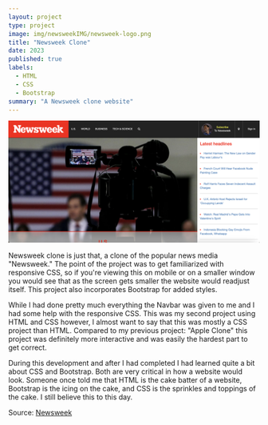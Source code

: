 ```yaml
---
layout: project
type: project
image: img/newsweekIMG/newsweek-logo.png
title: "Newsweek Clone"
date: 2023
published: true
labels:
  - HTML
  - CSS
  - Bootstrap 
summary: "A Newsweek clone website"
---
```


<img class="img-fluid" src="../img/newsweekIMG/newsweek-page.png">

<p> Newsweek clone is just that, a clone of the popular news media "Newsweek." The point of the project was to get familiarized with responsive CSS, so if you're viewing this on mobile or on a smaller window you would see that as the screen gets smaller the website would readjust itself. This project also incorporates Bootstrap for added styles. </p>

<p2> While I had done pretty much everything the Navbar was given to me and I had some help with the responsive CSS. This was my second project using HTML and CSS however, I almost want to say that this was mostly a CSS project than HTML. Compared to my previous project: "Apple Clone" this project was definitely more interactive and was easily the hardest part to get correct.</p2>

<p3> During this development and after I had completed I had learned quite a bit about CSS and Bootstrap. Both are very critical in how a website would look. Someone once told me that HTML is the cake batter of a website, Bootstrap is the icing on the cake, and CSS is the sprinkles and toppings of the cake. I still believe this to this day.</p3>
 
Source: <a href="https://github.com/wualvin2021/Source-Codes/tree/main/newsweek">Newsweek</a>
